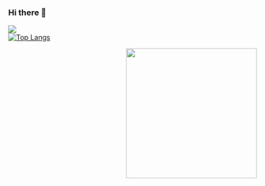 ### Hi there 👋

![](https://github-readme-stats.vercel.app/api?username=Mitchell-T&show_icons=true&hide_border=true&count_private=true&include_all_commits=true&theme=tokyonight)  
[![Top Langs](https://github-readme-stats.vercel.app/api/top-langs/?username=Mitchell-T&theme=tokyonight&hide=mathematica,shaderlab)](https://github.com/anuraghazra/github-readme-stats)

<img align="right" src="https://spotify-github-profile.vercel.app/api/view?uid=21n2dqofxtoruoyzlajygpwqy&cover_image=true&theme=default" width="265" style="margin-left: 10px;"/>
